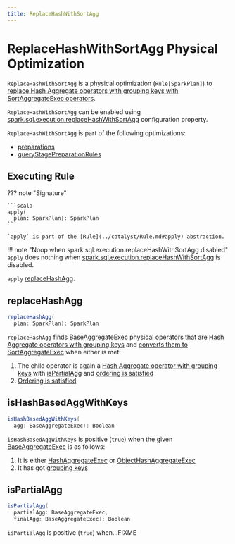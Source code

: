 ```yaml
---
title: ReplaceHashWithSortAgg
---
```


# ReplaceHashWithSortAgg Physical Optimization

`ReplaceHashWithSortAgg` is a physical optimization (`Rule[SparkPlan]`) to [replace Hash Aggregate operators with grouping keys with SortAggregateExec operators](#replaceHashAgg).

`ReplaceHashWithSortAgg` can be enabled using [spark.sql.execution.replaceHashWithSortAgg](../configuration-properties.md#spark.sql.execution.replaceHashWithSortAgg) configuration property.

`ReplaceHashWithSortAgg` is part of the following optimizations:

* [preparations](../QueryExecution.md#preparations)
* [queryStagePreparationRules](../physical-operators/AdaptiveSparkPlanExec.md#queryStagePreparationRules)

## <span id="apply"> Executing Rule

??? note "Signature"

    ```scala
    apply(
      plan: SparkPlan): SparkPlan
    ```

    `apply` is part of the [Rule](../catalyst/Rule.md#apply) abstraction.

!!! note "Noop when spark.sql.execution.replaceHashWithSortAgg disabled"
    `apply` does nothing when [spark.sql.execution.replaceHashWithSortAgg](../configuration-properties.md#spark.sql.execution.replaceHashWithSortAgg) is disabled.

`apply` [replaceHashAgg](#replaceHashAgg).

## <span id="replaceHashAgg"> replaceHashAgg

```scala
replaceHashAgg(
  plan: SparkPlan): SparkPlan
```

`replaceHashAgg` finds [BaseAggregateExec](../physical-operators/BaseAggregateExec.md) physical operators that are [Hash Aggregate operators with grouping keys](#isHashBasedAggWithKeys) and [converts them to SortAggregateExec](../physical-operators/BaseAggregateExec.md#toSortAggregate) when either is met:

1. The child operator is again a [Hash Aggregate operator with grouping keys](../physical-operators/BaseAggregateExec.md) with [isPartialAgg](#isPartialAgg) and [ordering is satisfied](../expressions/SortOrder.md#orderingSatisfies)
1. [Ordering is satisfied](../expressions/SortOrder.md#orderingSatisfies)

## <span id="isHashBasedAggWithKeys"> isHashBasedAggWithKeys

```scala
isHashBasedAggWithKeys(
  agg: BaseAggregateExec): Boolean
```

`isHashBasedAggWithKeys` is positive (`true`) when the given [BaseAggregateExec](../physical-operators/BaseAggregateExec.md) is as follows:

1. It is either [HashAggregateExec](../physical-operators/HashAggregateExec.md) or [ObjectHashAggregateExec](../physical-operators/ObjectHashAggregateExec.md)
1. It has got [grouping keys](../physical-operators/BaseAggregateExec.md#groupingExpressions)

## <span id="isPartialAgg"> isPartialAgg

```scala
isPartialAgg(
  partialAgg: BaseAggregateExec,
  finalAgg: BaseAggregateExec): Boolean
```

`isPartialAgg` is positive (`true`) when...FIXME
